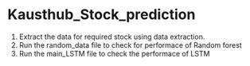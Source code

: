 # Kausthub_Stock_prediction

1) Extract the data for required stock using data extraction.
2) Run the random_data file to check for performace of Random forest
3) Run the main_LSTM file to check the performace of LSTM
